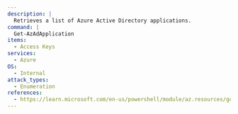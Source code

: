 ```yaml
---
description: |
  Retrieves a list of Azure Active Directory applications.
command: |
  Get-AzAdApplication
items:
  - Access Keys
services:
  - Azure
OS:
  - Internal
attack_types:
  - Enumeration
references:
  - https://learn.microsoft.com/en-us/powershell/module/az.resources/get-azadapplication
---
```

